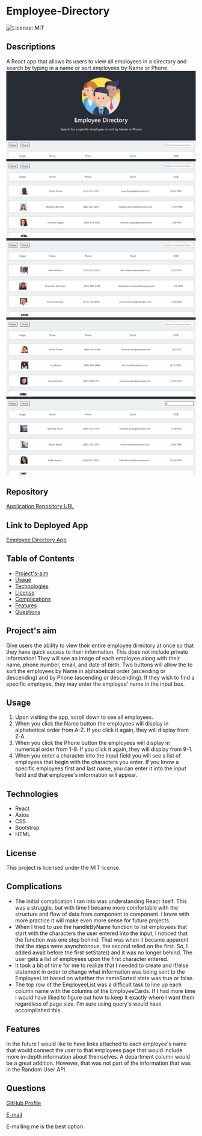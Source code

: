 # Employee-Directory
![License: MIT](https://img.shields.io/badge/License-MIT-Red.svg)

## Descriptions
A React app that allows its users to view all employees in a directory and search by typing in a name or sort employees by Name or Phone.
![Beginning](./assets/images/start.png)
![Start Employees](./assets/images/employees.png)
![Sort By Name](./assets/images/by_name.png)
![Sort By Phone](./assets/images/phone.png)
![Employee Name](./assets/images/emp_name.png)

## Repository
[Application Repository URL](https://github.com/cmcunningham27/Employee-Directory_React)

## Link to Deployed App
[Employee Directory App](https://cmcunningham27.github.io/Employee-Directory_React)

## Table of Contents
- [Project's-aim](#project's-aim)
- [Usage](#usage)
- [Technologies](#technologies)
- [License](#license)
- [Complications](#complications)
- [Features](#features)
- [Questions](#questions)

## Project's aim
Give users the ability to view their entire employee directory at once so that they have quick access to their information. This does not include private information! They will see an image of each employee along with their name, phone number, email, and date of birth. Two buttons will allow the to sort the employees by Name in alphabetical order (ascending or descending) and by Phone (ascending or descending). If they wish to find a specific employee, they may enter the employee' name in the input box.

## Usage
1. Upon visiting the app, scroll down to see all employees.
2. When you click the Name button the employees will display in alphabetical order from A-Z. If you click it again, they will display from Z-A.
3. When you click the Phone button the employees will display in numerical order from 1-9. If you click it again, they will display from 9-1.
4. When you enter a character into the input field you will see a list of employees that begin with the characters you enter. If you know a specific employees first and last name, you can enter it into the input field and that employee's information will appear.

## Technologies
* React
* Axios
* CSS
* Bootstrap
* HTML

## License
This project is licensed under the MIT license.

## Complications
* The initial complication I ran into was understanding React itself. This was a struggle, but with time I became more comfortable with the structure and flow of data from component to component. I know with more practice it will make even more sense for future projects.
* When I tried to use the handleByName function to list employees that start with the characters the user entered into the input, I noticed that the function was one step behind. That was when it became apparent that the steps were asynchronous, the second relied on the first. So, I added await before the first setState() and it was no longer behind. The user gets a list of employees upon the first character entered.
* It took a bit of time for me to realize that I needed to create and if/else statement in order to change what information was being sent to the EmployeeList based on whether the nameSorted state was true or false.
* The top row of the EmployeeList was a difficult task to line up each column name with the columns of the EmployeeCards. If I had more time I would have liked to figure out how to keep it exactly where I want them regardless of page size. I'm sure using query's would have accomplished this.

## Features
In the future I would like to have links attached to each employee's name that would connect the user to that employees page that would include more in-depth information about themselves. A department column would be a great addition. However, that was not part of the information that was in the Random User API.

## Questions
[GitHub Profile](https://github.com/cmcunningham27)

[E-mail](mailto:sttepstutoring@yahoo.com)

E-mailing me is the best option
